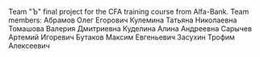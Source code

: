 Team "Ъ" final project for the CFA training course from Alfa-Bank. Team members: 
Абрамов Олег Егорович
Кулемина Татьяна Николаевна
Томашова Валерия Дмитриевна
Куделина Алина Андреевна
Сарычев Артемий Игоревич
Бутаков Максим Евгеньевич
Засухин Трофим Алексеевич
